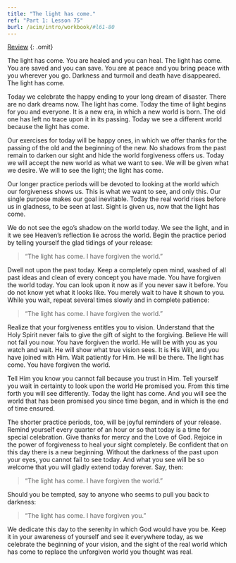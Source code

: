 ```yaml
---
title: "The light has come."
ref: "Part 1: Lesson 75"
burl: /acim/intro/workbook/#l61-80
---
```


<a class="hide-review" href="/acim/workbook/l088/#l075">Review</a>
{: .omit}

The light has come. You are healed and you can heal. The light has
come. You are saved and you can save. You are at peace and you bring peace
with you wherever you go. Darkness and turmoil and death have
disappeared. The light has come.

Today we celebrate the happy ending to your long dream of disaster. There
are no dark dreams now. The light has come. Today the time of light begins
for you and everyone. It is a new era, in which a new world is born. The
old one has left no trace upon it in its passing. Today we see a
different world because the light has come.

Our exercises for today will be happy ones, in which we offer thanks for
the passing of the old and the beginning of the new. No shadows from the
past remain to darken our sight and hide the world forgiveness offers
us. Today we will accept the new world as what we want to see. We will be
given what we desire. We will to see the light; the light has come.

Our longer practice periods will be devoted to looking at the world
which our forgiveness shows us. This is what we want to see, and only
this. Our single purpose makes our goal inevitable. Today the real world
rises before us in gladness, to be seen at last. Sight is given us, now
that the light has come.

We do not see the ego’s shadow on the world today. We see the light, and
in it we see Heaven’s reflection lie across the world. Begin the
practice period by telling yourself the glad tidings of your release:

> “The light has come. I have forgiven the world.”

Dwell not upon the past today. Keep a completely open mind, washed of
all past ideas and clean of every concept you have made. You have
forgiven the world today. You can look upon it now as if you never saw
it before. You do not know yet what it looks like. You merely wait to have
it shown to you. While you wait, repeat several times slowly and in
complete patience:

> “The light has come. I have forgiven the world.”

Realize that your forgiveness entitles you to vision. Understand that
the Holy Spirit never fails to give the gift of sight to the forgiving.
Believe He will not fail you now. You have forgiven the world. He will
be with you as you watch and wait. He will show what true vision sees.
It is His Will, and you have joined with Him. Wait patiently for Him. He
will be there. The light has come. You have forgiven the world.

Tell Him you know you cannot fail because you trust in Him. Tell
yourself you wait in certainty to look upon the world He promised you.
From this time forth you will see differently. Today the light has come.
And you will see the world that has been promised you since time began,
and in which is the end of time ensured.

The shorter practice periods, too, will be joyful reminders of your
release. Remind yourself every quarter of an hour or so that today is a
time for special celebration. Give thanks for mercy and the Love of God.
Rejoice in the power of forgiveness to heal your sight completely. Be
confident that on this day there is a new beginning. Without the
darkness of the past upon your eyes, you cannot fail to see today. And
what you see will be so welcome that you will gladly extend today
forever. Say, then:

> “The light has come. I have forgiven the world.”

Should you be tempted, say to anyone who seems to pull you back to
darkness:

> “The light has come. I have forgiven you.”

We dedicate this day to the serenity in which God would have you be.
Keep it in your awareness of yourself and see it everywhere today, as we
celebrate the beginning of your vision, and the sight of the real world
which has come to replace the unforgiven world you thought was real.

